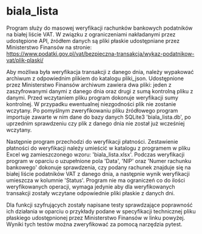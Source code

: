# biala_lista
Program służy do masowej weryfikacji rachunków bankowych podatników na białej liście VAT.
W związku z ograniczeniami nakładanymi przez udostępione API, źródłem danych są pliki płaskie udostępniane przez Ministerstwo Finansów na stronie:
https://www.podatki.gov.pl/vat/bezpieczna-transakcja/wykaz-podatnikow-vat/plik-plaski/

Aby możliwa była weryfikacja transakcji z danego dnia, należy wypakować archiwum z odpowiednim plikiem do katalogu pliki_json.
Udostępnione przez Ministerstwo Finansów archiwum zawiera dwa pliki: jeden z zaszyfrowanymi danymi z danego dnia oraz drugi z sumą kontrolną pliku z danymi.
Przed wczytaniem pliku program dokonuje weryfikacji sumy kontrolnej. W przypadku ewentualnej niezgodności plik nie zostanie wczytany.
Po pomyślnym zweryfikowaniu pliku źródłowego program importuje zawarte w nim dane do bazy danych SQLite3 'biala_lista.db',
po uprzednim sprawdzeniu czy plik z danego dnia nie został już wcześniej wczytany.

Następnie program przechodzi do weryfikacji płatności.
Zestawienie płatności do weryfikacji należy umieścić w katalogu z programem w pliku Excel wg zamieszczonego wzoru: 'biala_lista.xlsx'.
Podczas weryfikacji program w oparciu o uzupełnione pola 'Data', 'NIP' oraz 'Numer rachunku bankowego' dokonuje sprawdzenia,
czy podany rachunek znajduje się na białej liście podatników VAT z danego dnia, a następnie wynik weryfikacji umieszcza w kolumnie 'Status'.
Program nie ma ograniczeń co do ilości weryfikowanych operacji, wymaga jedynie aby dla weryfikowanych transakcji
zostały wczytane odpowiednie pliki płaskie z danych dni.

Dla funkcji szyfrujących zostały napisane testy sprawdzające poprawność ich działania w oparciu o przykłady podane w specyfikacji technicznej pliku płaskiego
udostępnionej przez Ministerstwo Finansów w linku powyżej. Wyniki tych testów można zweryfikować za pomocą narzędzia pytest.
